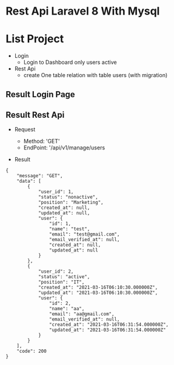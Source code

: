 # Rest Api Laravel 8 With Mysql

# List Project
- Login
    - Login to Dashboard only users active
- Rest Api
    - create One table relation with table users (with migration)
## Result Login Page

## Result Rest Api

- Request
    - Method: 'GET'
    - EndPoint: '/api/v1/manage/users

- Result
```
{
    "message": "GET",
    "data": [
        {
            "user_id": 1,
            "status": "nonactive",
            "position": "Marketing",
            "created_at": null,
            "updated_at": null,
            "user": {
                "id": 1,
                "name": "test",
                "email": "test@gmail.com",
                "email_verified_at": null,
                "created_at": null,
                "updated_at": null
            }
        },
        {
            "user_id": 2,
            "status": "active",
            "position": "IT",
            "created_at": "2021-03-16T06:10:30.000000Z",
            "updated_at": "2021-03-16T06:10:30.000000Z",
            "user": {
                "id": 2,
                "name": "aa",
                "email": "aa@gmail.com",
                "email_verified_at": null,
                "created_at": "2021-03-16T06:31:54.000000Z",
                "updated_at": "2021-03-16T06:31:54.000000Z"
            }
        }
    ],
    "code": 200
}
```
